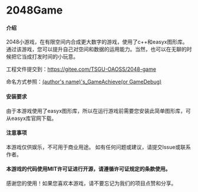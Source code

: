 # 2048Game

#### 介绍
2048小游戏，在有限空间内合成更大数字的游戏，使用了c++和easyx图形库。通过该游戏，您可以提升自己对空间和数据的运用能力。当然，也可以在无聊的时候把它当成打发时间的小玩意。

工程文件提交到：https://gitee.com/TSGU-OAOSS/2048-game

命名方式参照：[(author's name)'s_GameAchieve(or GameDebug)](http://gitee.com/TSGU-OAOSS/2048-game/tree/master/village‘s_GameDebug)

#### 安装要求
由于本游戏使用了easyx图形库，所以在运行游戏前需要您安装此简单图形库，可从easyx库官网下载。


#### 注意事项

本游戏仅供娱乐，不可用于商业用途。 如有任何问题或建议，请提交Issue或联系作者。


#### 本游戏的代码使用MIT许可证进行开源，请遵循许可证规定的条款使用。

感谢您的使用！如果您喜欢本游戏，请不要忘记为我们的项目点赞和分享。







